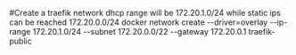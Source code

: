 #Create a traefik network dhcp range will be 172.20.1.0/24 while static ips can be reached 172.20.0.0/24
docker network create --driver=overlay --ip-range 172.20.1.0/24 --subnet 172.20.0.0/22 --gateway 172.20.0.1 traefik-public
